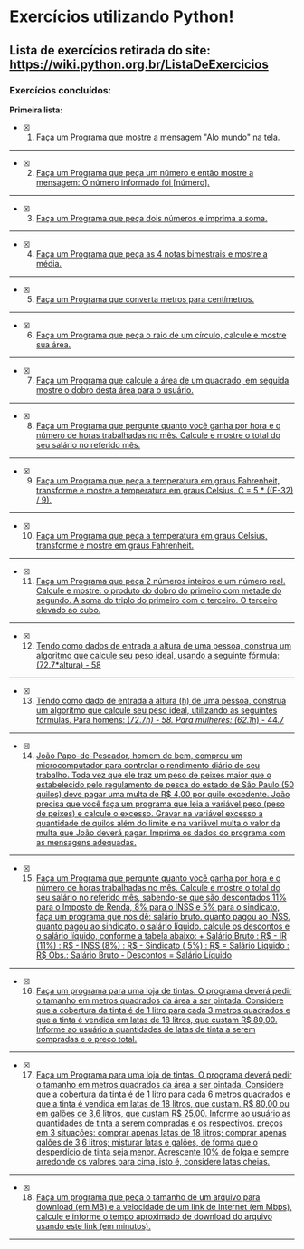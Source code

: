 # Exercícios utilizando Python!
 ## Lista de exercícios retirada do site: https://wiki.python.org.br/ListaDeExercicios
 ### Exercícios concluídos:
 **Primeira lista:**
 - [x] 1. [Faça um Programa que mostre a mensagem "Alo mundo" na tela.](https://github.com/PedroSantana2/exercicios-em-python/blob/main/primeira_lista/a_ex1.py)
 ---
 - [x] 2. [Faça um Programa que peça um número e então mostre a mensagem: O número informado foi [número].](https://github.com/PedroSantana2/exercicios-em-python/blob/main/primeira_lista/a_ex2.py)
 ---
 - [x] 3. [Faça um Programa que peça dois números e imprima a soma.](https://github.com/PedroSantana2/exercicios-em-python/blob/main/primeira_lista/a_ex3.py)
 ---
 - [x] 4. [Faça um Programa que peça as 4 notas bimestrais e mostre a média.](https://github.com/PedroSantana2/exercicios-em-python/blob/main/primeira_lista/a_ex4.py)
 ---
 - [x] 5. [Faça um Programa que converta metros para centímetros.](https://github.com/PedroSantana2/exercicios-em-python/blob/main/primeira_lista/a_ex5.py)
 ---
 - [x] 6. [Faça um Programa que peça o raio de um círculo, calcule e mostre sua área.](https://github.com/PedroSantana2/exercicios-em-python/blob/main/primeira_lista/a_ex6.py)
 ---
 - [x] 7. [Faça um Programa que calcule a área de um quadrado, em seguida mostre o dobro desta área para o usuário.](https://github.com/PedroSantana2/exercicios-em-python/blob/main/primeira_lista/a_ex7.py)
 ---
 - [x] 8. [Faça um Programa que pergunte quanto você ganha por hora e o número de horas trabalhadas no mês. Calcule e mostre o total do seu salário no referido mês.](https://github.com/PedroSantana2/exercicios-em-python/blob/main/primeira_lista/a_ex8.py)
 ---
 - [x] 9. [Faça um Programa que peça a temperatura em graus Fahrenheit, transforme e mostre a temperatura em graus Celsius. C = 5 * ((F-32) / 9).](https://github.com/PedroSantana2/exercicios-em-python/blob/main/primeira_lista/a_ex9.py)
 ---
 - [x] 10. [Faça um Programa que peça a temperatura em graus Celsius, transforme e mostre em graus Fahrenheit.](https://github.com/PedroSantana2/exercicios-em-python/blob/main/primeira_lista/b_ex10.py)
 ---
 - [x] 11. [Faça um Programa que peça 2 números inteiros e um número real. Calcule e mostre: o produto do dobro do primeiro com metade do segundo. A soma do triplo do primeiro com o terceiro. O terceiro elevado ao cubo.](https://github.com/PedroSantana2/exercicios-em-python/blob/main/primeira_lista/b_ex11.py)
---
 - [x] 12. [Tendo como dados de entrada a altura de uma pessoa, construa um algoritmo que calcule seu peso ideal, usando a seguinte fórmula: (72.7*altura) - 58](https://github.com/PedroSantana2/exercicios-em-python/blob/main/primeira_lista/b_ex12.py)
 ---
 - [x] 13. [Tendo como dado de entrada a altura (h) de uma pessoa, construa um algoritmo que calcule seu peso ideal, utilizando as seguintes fórmulas. Para homens: (72.7*h) - 58. Para mulheres: (62.1*h) - 44.7](https://github.com/PedroSantana2/exercicios-em-python/blob/main/primeira_lista/b_ex13.py)
 --- 
 - [x] 14. [João Papo-de-Pescador, homem de bem, comprou um microcomputador para controlar o rendimento diário de seu trabalho. Toda vez que ele traz um peso de peixes maior que o estabelecido pelo regulamento de pesca do estado de São Paulo (50 quilos) deve pagar uma multa de R$ 4,00 por quilo excedente. João precisa que você faça um programa que leia a variável peso (peso de peixes) e calcule o excesso. Gravar na variável excesso a quantidade de quilos além do limite e na variável multa o valor da multa que João deverá pagar. Imprima os dados do programa com as mensagens adequadas.](https://github.com/PedroSantana2/exercicios-em-python/blob/main/primeira_lista/b_ex14.py)
 --- 
 - [x] 15. [Faça um Programa que pergunte quanto você ganha por hora e o número de horas trabalhadas no mês. Calcule e mostre o total do seu salário no referido mês, sabendo-se que são descontados 11% para o Imposto de Renda, 8% para o INSS e 5% para o sindicato, faça um programa que nos dê: salário bruto. quanto pagou ao INSS. quanto pagou ao sindicato. o salário líquido. calcule os descontos e o salário líquido, conforme a tabela abaixo: + Salário Bruto : R$ - IR (11%) : R$ - INSS (8%) : R$ - Sindicato ( 5%) : R$ = Salário Liquido : R$ Obs.: Salário Bruto - Descontos = Salário Líquido](https://github.com/PedroSantana2/exercicios-em-python/blob/main/primeira_lista/b_ex15.py)
 ---
 - [x] 16. [Faça um programa para uma loja de tintas. O programa deverá pedir o tamanho em metros quadrados da área a ser pintada. Considere que a cobertura da tinta é de 1 litro para cada 3 metros quadrados e que a tinta é vendida em latas de 18 litros, que custam R$ 80,00. Informe ao usuário a quantidades de latas de tinta a serem compradas e o preço total.](https://github.com/PedroSantana2/exercicios-em-python/blob/main/primeira_lista/b_ex16.py)
 ---
 - [x] 17. [Faça um Programa para uma loja de tintas. O programa deverá pedir o tamanho em metros quadrados da área a ser pintada. Considere que a cobertura da tinta é de 1 litro para cada 6 metros quadrados e que a tinta é vendida em latas de 18 litros, que custam. R$ 80,00 ou em galões de 3,6 litros, que custam R$ 25,00. Informe ao usuário as quantidades de tinta a serem compradas e os respectivos. preços em 3 situações: comprar apenas latas de 18 litros; comprar apenas galões de 3,6 litros; misturar latas e galões, de forma que o desperdício de tinta seja menor. Acrescente 10% de folga e sempre arredonde os valores para cima, isto é, considere latas cheias.](https://github.com/PedroSantana2/exercicios-em-python/blob/main/primeira_lista/b_ex17.py)
 ---
 - [x] 18. [Faça um programa que peça o tamanho de um arquivo para download (em MB) e a velocidade de um link de Internet (em Mbps), calcule e informe o tempo aproximado de download do arquivo usando este link (em minutos).](https://github.com/PedroSantana2/exercicios-em-python/blob/main/primeira_lista/b_ex18.py)
 ---


